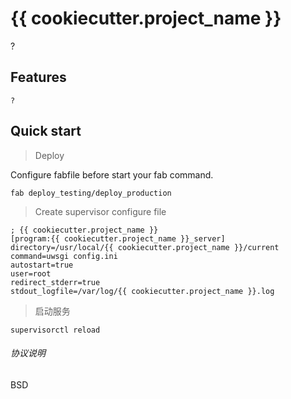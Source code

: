 # {{ cookiecutter.project_name }}

?


## Features

    ?


## Quick start

> Deploy

Configure fabfile before start your fab command.

    fab deploy_testing/deploy_production

> Create supervisor configure file

    ; {{ cookiecutter.project_name }}
    [program:{{ cookiecutter.project_name }}_server]
    directory=/usr/local/{{ cookiecutter.project_name }}/current
    command=uwsgi config.ini
    autostart=true
    user=root
    redirect_stderr=true
    stdout_logfile=/var/log/{{ cookiecutter.project_name }}.log


> 启动服务

    supervisorctl reload


###### 协议说明

BSD